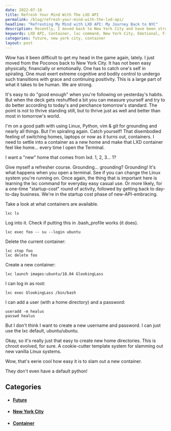 ```yaml
---
date: 2022-07-18
title: Refresh Your Mind With The LXD API
permalink: /blog/refresh-your-mind-with-the-lxd-api/
headline: "Refreshing My Mind with LXD API: My Journey Back to NYC"
description: Recently, I moved back to New York City and have been struggling both emotionally and financially. To thrive in tomorrow's world, I'm learning the LXD API to create containers and refresh my mind. With the lxc command, I can easily create a new container, even adding a user and password if I want. I'm amazed at how quickly I can create a container, and can't wait to see what the future holds.
keywords: LXD API, Container, lxc command, New York City, Emotional, Financial, Thrive, Tomorrow's World, User, Password, Create, Easily, Future
categories: future, new york city, container
layout: post
---
```


Wow has it been difficult to get my head in the game again, lately. I just
moved from the Poconos back to New York City. It has not been easy physically,
financially or emotionally. One has to catch one's self in spiraling. One must
exert extreme cognitive and bodily control to undergo such transitions with
grace and continuing positivity. This is a large part of what it takes to be
human. We are strong.

It's easy to do "good enough" when you're following on yesterday's habits. But
when the deck gets reshuffled a bit you can measure yourself and try to do
better according to today's and perchance tomorrow's standard. The point is not
to thrive standing still, but to thrive just as well and better than most in
tomorrow's world.

I'm on a good path with using Linux, Python, vim & git for grounding and nearly
all things. But I'm spiraling again. Catch yourself! That disembodied feeling
of switching homes, laptops or now as it turns out, containers. I need to
settle into a container as a new home and make that LXD container feel like
home... every time I open the Terminal.

I want a "new" home that comes from lxd. 1, 2, 3... 1?

Give myself a refresher course. Grounding... grounding? Grounding! It's what
happens when you open a terminal. See if you can change the Linux system you're
running on. Once again, the thing that is important here is learning the lxc
command for everyday easy casual use. Or more likely, for a one-time
"startup-cost" round of activity, followed by getting back to day-to-day
business. We're in the startup cost phase of new-API-embracing.

Take a look at what containers are available.

    lxc ls

Log into it. Check if putting this in .bash_profile works (it does).

    lxc exec foo -- su --login ubuntu

Delete the current container:

    lxc stop foo
    lxc delete foo

Create a new container:

    lxc launch images:ubuntu/18.04 GlookingLass

I can log in as root:

    lxc exec GlookingLass /bin/bash

I can add a user (with a home directory) and a password:

    useradd -m healus
    passwd healus

But I don't think I want to create a new username and password. I can just use
the lxc default, ubuntu/ubuntu.

Okay, so it's really just that easy to create new home directories. This is
chroot evolved, for sure. A cookie-cutter template system for slamming out new
vanilla Linux systems.

Wow, that's eerie cool how easy it is to slam out a new container.

They don't even have a default python!


## Categories

<ul>
<li><h4><a href='/future/'>Future</a></h4></li>
<li><h4><a href='/new-york-city/'>New York City</a></h4></li>
<li><h4><a href='/container/'>Container</a></h4></li></ul>